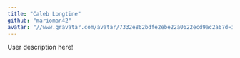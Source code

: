```yaml
---
title: "Caleb Longtine"
github: "marioman42"
avatar: "//www.gravatar.com/avatar/7332e862bdfe2ebe22a0622ecd9ac2a6?d=identicon"
---
```


User description here!
